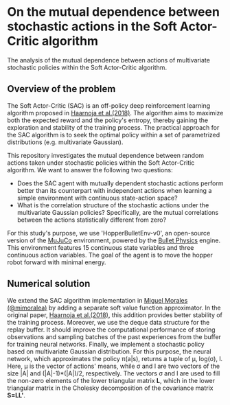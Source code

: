 # On the mutual dependence between stochastic actions in the Soft Actor-Critic algorithm
The analysis of the mutual dependence between actions of multivariate stochastic policies within the Soft Actor-Critic algorithm.

## Overview of the problem
The Soft Actor-Critic (SAC) is an off-policy deep reinforcement learning algorithm proposed in [Haarnoja et al.(2018)](https://arxiv.org/abs/1801.01290). The algorithm aims to maximize both the expected reward and the policy's entropy, thereby gaining the exploration and stability of the training process. The practical approach for the SAC algorithm is to seek the optimal policy within a set of parametrized distributions (e.g. multivariate Gaussian). 

This repository investigates the mutual dependence between random actions taken under stochastic policies within the Soft Actor-Critic algorithm. We want to answer the following two questions:
* Does the SAC agent with mutually dependent stochastic actions perform better than its counterpart with independent actions when learning a simple environment with continuous state-action space?
* What is the correlation structure of the stochastic actions under the multivariate Gaussian policies? Specifically, are the mutual correlations between the actions statistically different from zero?

For this study's purpose, we use 'HopperBulletEnv-v0', an open-source version of the [MuJuCo](http://www.mujoco.org) environment, powered by the [Bullet Physics](https://pybullet.org/wordpress/) engine. This environment features 15 continuous state variables and three continuous action variables. The goal of the agent is to move the hopper robot forward with minimal energy.

## Numerical solution

We extend the SAC algorithm implementation in [Miguel Morales (@mimoralea)](https://github.com/mimoralea) by adding a separate soft value function approximator. In the original paper, [Haarnoja et al.(2018)](https://arxiv.org/abs/1801.01290), this addition provides better stability of the training process. Moreover, we use the deque data structure for the replay buffer. It should improve the computational performance of storing observations and sampling batches of the past experiences from the buffer for training neural networks. Finally, we implement a stochastic policy based on multivariate Gaussian distribution. For this purpose, the neural network, which approximates the policy &pi;(a|s), returns a tuple of &mu;, log(&sigma;), l. Here, &mu; is the vector of actions' means, while &sigma; and l are two vectors of the size |A| and (|A|-1)*(|A|)/2, respectively. The vectors &sigma; and l are used to fill the non-zero elements of the lower triangular matrix **L**, which in the lower triangular matrix in the Cholesky decomposition of the covariance matrix **S=LL'**.
